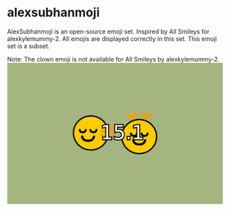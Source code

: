 # alexsubhanmoji
AlexSubhanmoji is an open-source emoji set.
Inspired by All Smileys for alexkylemummy-2.
All emojis are displayed correctly in this set.
This emoji set is a subset.

Note: The clown emoji is not available for All Smileys by alexkylemummy-2.
![Emoji 15.1](https://raw.githubusercontent.com/KyleSubhan/alexsubhanmoji/main/images/emoji%2015.1.jpg)

